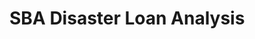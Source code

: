 # SBA Disaster Loan Analysis 



<a href="pdfs/SBA-presi.pdf" class="image fit"><img src="images/marr_pic.jpg" alt=""></a>
